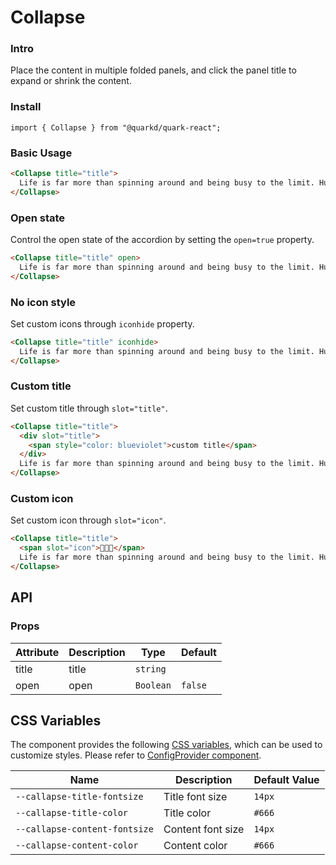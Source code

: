 # Collapse

### Intro

Place the content in multiple folded panels, and click the panel title to expand or shrink the content.

### Install

```tsx
import { Collapse } from "@quarkd/quark-react";
```

### Basic Usage

```html
<Collapse title="title">
  Life is far more than spinning around and being busy to the limit. Human experience is far broader and richer than this.
</Collapse>
```

### Open state

Control the open state of the accordion by setting the `open=true` property.

```html
<Collapse title="title" open>
  Life is far more than spinning around and being busy to the limit. Human experience is far broader and richer than this.
</Collapse>
```

### No icon style

Set custom icons through `iconhide` property.

```html
<Collapse title="title" iconhide>
  Life is far more than spinning around and being busy to the limit. Human experience is far broader and richer than this.
</Collapse>
```

### Custom title

Set custom title through `slot="title"`.

```html
<Collapse title="title">
  <div slot="title">
    <span style="color: blueviolet">custom title</span>
  </div>
  Life is far more than spinning around and being busy to the limit. Human experience is far broader and richer than this.
</Collapse>
```


### Custom icon

Set custom icon through `slot="icon"`.

```html
<Collapse title="title">
  <span slot="icon">🎉🎉🎉</span>
  Life is far more than spinning around and being busy to the limit. Human experience is far broader and richer than this.
</Collapse>
```



## API

### Props

| Attribute    | Description                                                          | Type      | Default   |
| ------------------ | ---------------- | ----------------------------------------- | --------- |
| title              | title         | `string`                                  |           |
| open               | open            | `Boolean`                                |   `false` |

## CSS Variables

The component provides the following [CSS variables](https://developer.mozilla.org/zh-CN/docs/Web/CSS/Using_CSS_custom_properties), which can be used to customize styles. Please refer to [ConfigProvider component](#/zh-CN/guide/theme).

| Name                     | Description                      | Default Value |
| -------------------------- | ---------------- | --------------------------------- |
| `--callapse-title-fontsize`   | Title font size     | `14px`                            |
| `--callapse-title-color`      | Title color     | `#666`                            |
| `--callapse-content-fontsize`   | Content font size     | `14px`                            |
| `--callapse-content-color`      | Content color     | `#666`                            |